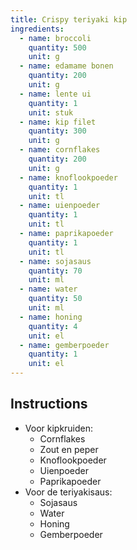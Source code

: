 ```yaml
---
title: Crispy teriyaki kip
ingredients:
  - name: broccoli
    quantity: 500
    unit: g
  - name: edamame bonen
    quantity: 200
    unit: g
  - name: lente ui
    quantity: 1
    unit: stuk
  - name: kip filet
    quantity: 300
    unit: g
  - name: cornflakes
    quantity: 200
    unit: g
  - name: knoflookpoeder
    quantity: 1
    unit: tl
  - name: uienpoeder
    quantity: 1
    unit: tl
  - name: paprikapoeder
    quantity: 1
    unit: tl
  - name: sojasaus
    quantity: 70
    unit: ml
  - name: water
    quantity: 50
    unit: ml
  - name: honing
    quantity: 4
    unit: el
  - name: gemberpoeder
    quantity: 1
    unit: el
---
```


<Recipe />

## Instructions

- Voor kipkruiden:
  - Cornflakes
  - Zout en peper
  - Knoflookpoeder
  - Uienpoeder
  - Paprikapoeder
- Voor de teriyakisaus:
  - Sojasaus
  - Water
  - Honing
  - Gemberpoeder
